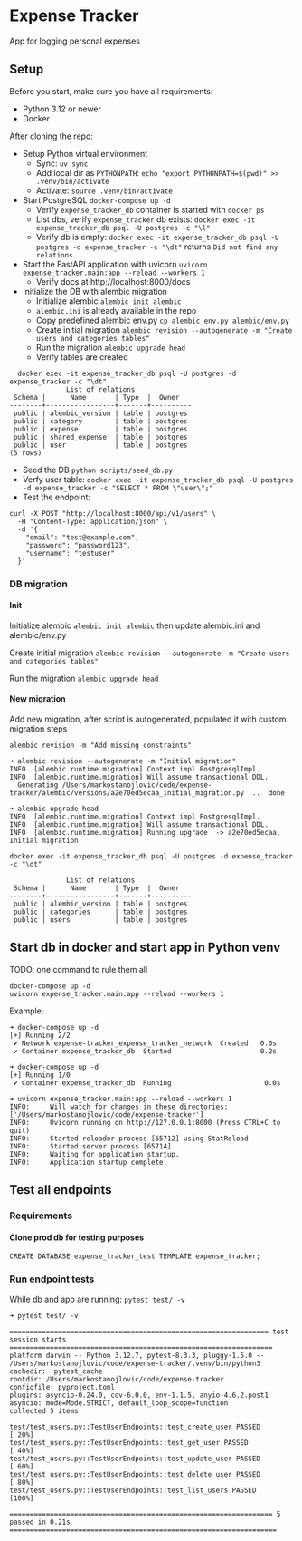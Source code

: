# Expense Tracker 

App for logging personal expenses 

## Setup 

Before you start, make sure you have all requirements:
- Python 3.12 or newer
- Docker

After cloning the repo: 
- Setup Python virtual environment
  - Sync: `uv sync`
  - Add local dir as `PYTHONPATH`: `echo "export PYTHONPATH=$(pwd)" >> .venv/bin/activate`
  - Activate: `source .venv/bin/activate`
- Start PostgreSQL `docker-compose up -d`
  - Verify `expense_tracker_db` container is started with `docker ps`
  - List dbs, verify `expense_tracker` db exists: `docker exec -it expense_tracker_db psql -U postgres -c "\l"`
  - Verify db is empty: `docker exec -it expense_tracker_db psql -U postgres -d expense_tracker -c "\dt"` returns `Did not find any relations.`
- Start the FastAPI application with uvicorn `uvicorn expense_tracker.main:app --reload --workers 1`
  - Verify docs at http://localhost:8000/docs
- Initialize the DB with alembic migration
  - Initialize alembic `alembic init alembic`
  - `alembic.ini` is already available in the repo 
  - Copy predefined alembic env.py `cp alembic_env.py alembic/env.py`
  - Create initial migration `alembic revision --autogenerate -m "Create users and categories tables"`
  - Run the migration `alembic upgrade head`
  - Verify tables are created 
```
  docker exec -it expense_tracker_db psql -U postgres -d expense_tracker -c "\dt"
              List of relations
 Schema |      Name       | Type  |  Owner
--------+-----------------+-------+----------
 public | alembic_version | table | postgres
 public | category        | table | postgres
 public | expense         | table | postgres
 public | shared_expense  | table | postgres
 public | user            | table | postgres
(5 rows)
```
  - Seed the DB `python scripts/seed_db.py`
  - Verfy user table: `docker exec -it expense_tracker_db psql -U postgres -d expense_tracker -c "SELECT * FROM \"user\";"`
  - Test the endpoint: 
```
curl -X POST "http://localhost:8000/api/v1/users" \
  -H "Content-Type: application/json" \
  -d '{
    "email": "test@example.com",
    "password": "password123",
    "username": "testuser"
  }'
```

### DB migration

#### Init
Initialize alembic `alembic init alembic` then update alembic.ini and alembic/env.py

Create initial migration
`alembic revision --autogenerate -m "Create users and categories tables"`

Run the migration
`alembic upgrade head`

#### New migration
Add new migration, after script is autogenerated, populated it with custom migration steps
```
alembic revision -m "Add missing constraints"
```

```
➜ alembic revision --autogenerate -m "Initial migration"
INFO  [alembic.runtime.migration] Context impl PostgresqlImpl.
INFO  [alembic.runtime.migration] Will assume transactional DDL.
  Generating /Users/markostanojlovic/code/expense-tracker/alembic/versions/a2e70ed5ecaa_initial_migration.py ...  done

➜ alembic upgrade head
INFO  [alembic.runtime.migration] Context impl PostgresqlImpl.
INFO  [alembic.runtime.migration] Will assume transactional DDL.
INFO  [alembic.runtime.migration] Running upgrade  -> a2e70ed5ecaa, Initial migration
```

```
docker exec -it expense_tracker_db psql -U postgres -d expense_tracker -c "\dt"

              List of relations
 Schema |      Name       | Type  |  Owner
--------+-----------------+-------+----------
 public | alembic_version | table | postgres
 public | categories      | table | postgres
 public | users           | table | postgres
```

## Start db in docker and start app in Python venv

TODO: one command to rule them all

```
docker-compose up -d
uvicorn expense_tracker.main:app --reload --workers 1
```

Example: 
```
➜ docker-compose up -d
[+] Running 2/2
 ✔ Network expense-tracker_expense_tracker_network  Created   0.0s
 ✔ Container expense_tracker_db  Started                      0.2s

➜ docker-compose up -d
[+] Running 1/0
 ✔ Container expense_tracker_db  Running                       0.0s

➜ uvicorn expense_tracker.main:app --reload --workers 1
INFO:     Will watch for changes in these directories: ['/Users/markostanojlovic/code/expense-tracker']
INFO:     Uvicorn running on http://127.0.0.1:8000 (Press CTRL+C to quit)
INFO:     Started reloader process [65712] using StatReload
INFO:     Started server process [65714]
INFO:     Waiting for application startup.
INFO:     Application startup complete.

```

## Test all endpoints 
### Requirements
#### Clone prod db for testing purposes 
`CREATE DATABASE expense_tracker_test TEMPLATE expense_tracker;`
### Run endpoint tests 
While db and app are running:
`pytest test/ -v`

```
➜ pytest test/ -v

================================================================ test session starts =================================================================
platform darwin -- Python 3.12.7, pytest-8.3.3, pluggy-1.5.0 -- /Users/markostanojlovic/code/expense-tracker/.venv/bin/python3
cachedir: .pytest_cache
rootdir: /Users/markostanojlovic/code/expense-tracker
configfile: pyproject.toml
plugins: asyncio-0.24.0, cov-6.0.0, env-1.1.5, anyio-4.6.2.post1
asyncio: mode=Mode.STRICT, default_loop_scope=function
collected 5 items

test/test_users.py::TestUserEndpoints::test_create_user PASSED                                                                                 [ 20%]
test/test_users.py::TestUserEndpoints::test_get_user PASSED                                                                                    [ 40%]
test/test_users.py::TestUserEndpoints::test_update_user PASSED                                                                                 [ 60%]
test/test_users.py::TestUserEndpoints::test_delete_user PASSED                                                                                 [ 80%]
test/test_users.py::TestUserEndpoints::test_list_users PASSED                                                                                  [100%]

================================================================= 5 passed in 0.21s ==================================================================

```
